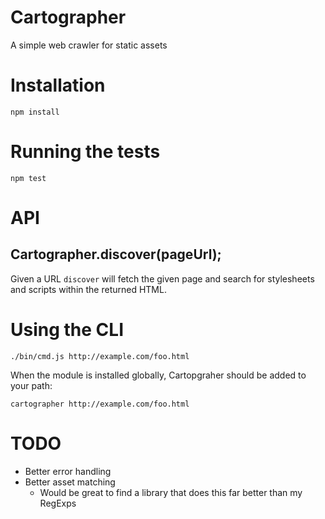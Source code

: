 # Cartographer

A simple web crawler for static assets

# Installation

    npm install

# Running the tests

    npm test

# API

## Cartographer.discover(pageUrl);

Given a URL `discover` will fetch the given page and search for stylesheets and scripts within the returned HTML.

# Using the CLI

`./bin/cmd.js http://example.com/foo.html`

When the module is installed globally, Cartopgraher should be added to your path:

`cartographer http://example.com/foo.html`

# TODO

- Better error handling
- Better asset matching
  - Would be great to find a library that does this far better than my RegExps
